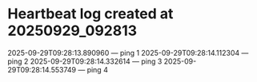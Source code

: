 # Heartbeat log created at 20250929_092813
2025-09-29T09:28:13.890960 — ping 1
2025-09-29T09:28:14.112304 — ping 2
2025-09-29T09:28:14.332614 — ping 3
2025-09-29T09:28:14.553749 — ping 4
